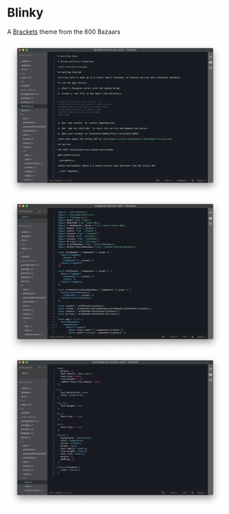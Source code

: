 # Blinky

A [Brackets](http://brackets.io) theme from the 600 Bazaars

![markdown preview](preview-markdown.png)
![jsx preview](preview-jsx.png)
![css preview](preview-css.png)
